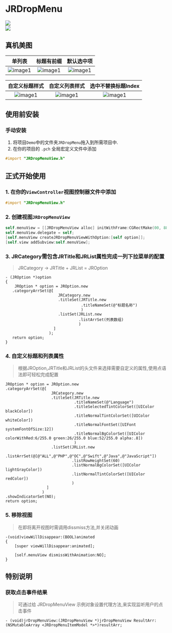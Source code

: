 # JRDropMenu

[![](https://img.shields.io/badge/license-MIT-brightgreen.svg)](https://github.com/AAChartModel/AAChartKit/blob/master/LICENSE)</br>
[![](https://img.shields.io/badge/language-OC-green.svg)](https://github.com/AAChartModel/AAChartKit)</br>

## 真机美图
| 单列表 | 标题有前缀 | 默认选中项 |
| :----:  | :----: | :----: |
| ![image1](https://github.com/andy123234/JRDropMenu/blob/master/ScreenShots/9.png) | ![image1](https://github.com/andy123234/JRDropMenu/blob/master/ScreenShots/8.png) | ![image1](https://github.com/andy123234/JRDropMenu/blob/master/ScreenShots/2.png) |

| 自定义标题样式 | 自定义列表样式 | 选中不替换标题Index |
| :----:  | :----: | :----: |
| ![image1](https://github.com/andy123234/JRDropMenu/blob/master/ScreenShots/1.png) | ![image1](https://github.com/andy123234/JRDropMenu/blob/master/ScreenShots/6.png) | ![image1](https://github.com/andy123234/JRDropMenu/blob/master/ScreenShots/10.png) |

## 使用前安装

### 手动安装
1. 将项目`Demo`中的文件夹`JRDropMenu`拖入到所需项目中.
2. 在你的项目的 `.pch` 全局宏定义文件中添加

```objective-c
#import "JRDropMenuView.h"
```

## 正式开始使用
### 1. 在你的`ViewController`视图控制器文件中添加
```objective-c
#import "JRDropMenuView.h"
```
### 2. 创建视图`JRDropMenuView`
```objective-c
self.menuView = [[JRDropMenuView alloc] initWithFrame:CGRectMake(00, 88, [UIScreen mainScreen].bounds.size.width, 44)];
self.menuView.delegate = self;
[self.menuView createJRDropMenuViewWithOption:[self option]];
[self.view addSubview:self.menuView];
```
### 3. JRCategory需包含JRTitle和JRList属性完成一列下拉菜单的配置
> JRCategory -> JRTitle + JRList =  JROption

```
- (JROption *)option
{
    JROption * option = JROption.new
   .categoryArrSet(@[
                       JRCategory.new
                       .titleSet(JRTitle.new
                                 .titleNameSet(@"标题名称")
                                 )
                       .listSet(JRList.new
                                .listArrSet(列表数组)
                                )
                     ]
                   );
   return option;
}
```
### 4. 自定义标题和列表属性
> 根据JROption,JRTitle和JRList的头文件来选择需要自定义的属性,使用点语法即可轻松完成配置
```
JROption * option = JROption.new
.categoryArrSet(@[
                    JRCategory.new
                    .titleSet(JRTitle.new
                              .titleNameSet(@"Language")
                              .titleSelectedTintColorSet([UIColor blackColor])
                              .titleNormalTintColorSet([UIColor whiteColor])
                              .titleNormalFontSet([UIFont systemFontOfSize:12])
                              .titleNormalBgColorSet([UIColor colorWithRed:6/255.0 green:26/255.0 blue:52/255.0 alpha:.8])
                              )
                    .listSet(JRList.new
                             .listArrSet(@[@"ALL",@"PHP",@"OC",@"Swift",@"Java",@"JavaScript"])
                             .listRowHeightSet(60)
                             .listNormalBgColorSet([UIColor lightGrayColor])
                             .listNormalTintColorSet([UIColor redColor])
                             )
                  ]
                )
.showIndicatorSet(NO);
return option;
```
### 5. 移除视图
> 在即将离开视图时需调用dissmiss方法,并关闭动画
```
-(void)viewWillDisappear:(BOOL)animated
{
    [super viewWillDisappear:animated];
    
    [self.menuView dismissWithAnimation:NO];
}
```
## 特别说明

### 获取点击事件结果

> 可通过给 JRDropMenuView 示例对象设置代理方法,来实现监听用户的点击事件
  
  ```
  - (void)jrDropMenuView:(JRDropMenuView *)jrDropMenuView ResultArr:(NSMutableArray <JRDropMenuItemModel *>*)resultArr;
  ```
